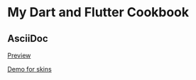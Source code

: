 # My Dart and Flutter Cookbook


## AsciiDoc

[Preview](https://themes.asciidoctor.org/preview/)

[Demo for skins](https://darshandsoni.com/asciidoctor-skins/#_bookmarklet)
